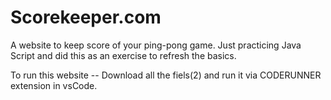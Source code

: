 # Scorekeeper.com
A website to keep score of your ping-pong game. Just practicing Java Script and did this as an exercise to refresh the basics.

To run this website -- Download all the fiels(2) and run it via CODERUNNER extension in vsCode.
